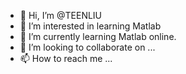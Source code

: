 - 👋 Hi, I’m @TEENLIU
- 👀 I’m interested in learning Matlab
- 🌱 I’m currently learning Matlab online.
- 💞️ I’m looking to collaborate on ...
- 📫 How to reach me ...

<!---
TEENLIU/TEENLIU is a ✨ special ✨ repository because its `README.md` (this file) appears on your GitHub profile.
You can click the Preview link to take a look at your changes.
--->
